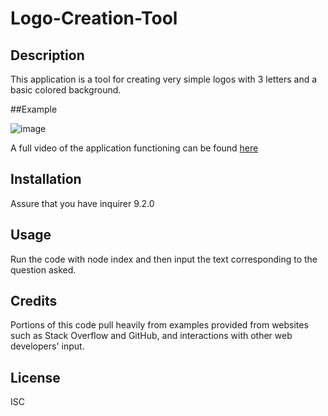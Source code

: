 # Logo-Creation-Tool

## Description

This application is a tool for creating very simple logos with 3 letters and a basic colored background.

##Example

![image](https://github.com/JBowen96/Logo-Creation-Tool/assets/139276635/d277fdb2-8ce9-4c5f-9cb6-396a20c8e725)



A full video of the application functioning can be found [here]([https://github.com/JBowen96/README-Gen/blob/main/Video/2023-09-25%2011-07-19.mp4](https://github.com/JBowen96/Logo-Creation-Tool/blob/main/Resources/2023-10-02%2013-59-17.mp4))

## Installation
Assure that you have inquirer 9.2.0

## Usage

Run the code with node index and then input the text corresponding to the question asked.

## Credits
Portions of this code pull heavily from examples provided from websites such as Stack Overflow and GitHub, and interactions with other web developers' input.

## License
ISC
